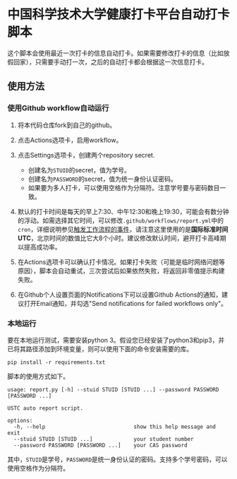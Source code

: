 # 中国科学技术大学健康打卡平台自动打卡脚本

这个脚本会使用最近一次打卡的信息自动打卡。如果需要修改打卡的信息（比如放假回家），只需要手动打一次，之后的自动打卡都会根据这一次信息打卡。

## 使用方法

### 使用Github workflow自动运行

1. 将本代码仓库fork到自己的github。

2. 点击Actions选项卡，启用workflow。

3. 点击Settings选项卡，创建两个repository secret.
   - 创建名为`STUID`的secret，值为学号。
   - 创建名为`PASSWORD`的secret，值为统一身份认证密码。
   - 如果要为多人打卡，可以使用空格作为分隔符。注意学号要与密码数目一致。
4. 默认的打卡时间是每天的早上7:30、中午12:30和晚上19:30，可能会有数分钟的浮动。如需选择其它时间，可以修改`.github/workflows/report.yml`中的`cron`，详细说明参见[触发工作流程的事件](https://docs.github.com/cn/actions/reference/events-that-trigger-workflows#scheduled-events)，请注意这里使用的是**国际标准时间UTC**，北京时间的数值比它大8个小时。建议修改默认时间，避开打卡高峰期以提高成功率。
5. 在Actions选项卡可以确认打卡情况。如果打卡失败（可能是临时网络问题等原因），脚本会自动重试，三次尝试后如果依然失败，将返回非零值提示构建失败。
6. 在Github个人设置页面的Notifications下可以设置Github Actions的通知，建议打开Email通知，并勾选"Send notifications for failed workflows only"。

### 本地运行

要在本地运行测试，需要安装python 3。假设您已经安装了python3和pip3，并已将其路径添加到环境变量，则可以使用下面的命令安装需要的库。

```shell
pip install -r requirements.txt
```

脚本的使用方式如下。

```shell
usage: report.py [-h] --stuid STUID [STUID ...] --password PASSWORD [PASSWORD ...]

USTC auto report script.

options:
  -h, --help							show this help message and exit
  --stuid STUID [STUID ...]				your student number
  --password PASSWORD [PASSWORD ...]	your CAS password
```
其中，`STUID`是学号，`PASSWORD`是统一身份认证的密码。支持多个学号密码，可以使用空格作为分隔符。
